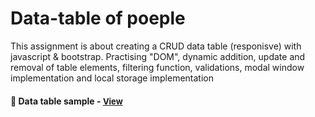 
# Data-table of poeple 

This assignment is about creating a CRUD data table (responisve) with javascript & bootstrap. Practising "DOM", dynamic addition, update and removal of table elements, filtering function, validations, modal window implementation and local storage implementation

<h4>🔹  Data table sample - <a href="https://simonakom.github.io/crud-people-data-table/dynamic-table.html" style="font-size:small;">View</a><h4>
